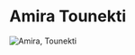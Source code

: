 # Amira Tounekti

![Amira, Tounekti]( C:\Users\2266066\Documents\CodeVisualStudio\momo_modele-site-projet-etudiant_25-26\img\photo_profesionel.png)


 <!--
À la session 6, 
- Au début de la semaine : 
    - Objectifs de la semaine
- À la fin de la semaine :
    - Explication détaillée des tâches accomplies
    - Documentation multimédia des tâches accomplies
 -->

